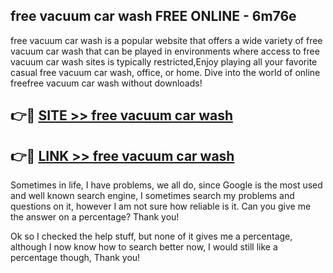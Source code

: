 ## free vacuum car wash FREE ONLINE - 6m76e

free vacuum car wash is a popular website that offers a wide variety of free vacuum car wash that can be played in environments where access to free vacuum car wash sites is typically restricted,Enjoy playing all your favorite casual free vacuum car wash, office, or home. Dive into the world of online freefree vacuum car wash without downloads!

## 👉🔴 [SITE >> free vacuum car wash](http://news.freeplayer.one?title=free_vacuum_car_wash&ref=FRRE)

## 👉🔴 [LINK >> free vacuum car wash](http://news.freeplayer.one?title=free_vacuum_car_wash&ref=FREE)

Sometimes in life, I have problems, we all do, since Google is the most used and well known search engine, I sometimes search my problems and questions on it, however I am not sure how reliable is it. Can you give me the answer on a percentage? Thank you!

Ok so I checked the help stuff, but none of it gives me a percentage, although I now know how to search better now, I would still like a percentage though, Thank you!